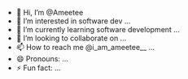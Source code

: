 - 👋 Hi, I’m @Ameetee
- 👀 I’m interested in software dev ...
- 🌱 I’m currently learning software development ...
- 💞️ I’m looking to collaborate on ...
- 📫 How to reach me @i_am_ameetee__ ...
- 😄 Pronouns: ...
- ⚡ Fun fact: ...

<!---
Ameetee/Ameetee is a ✨ special ✨ repository because its `README.md` (this file) appears on your GitHub profile.
You can click the Preview link to take a look at your changes.
--->
